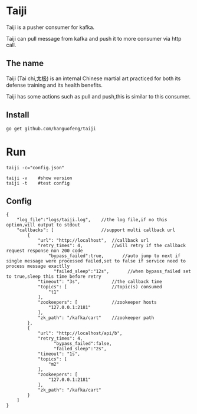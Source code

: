 # Taiji

Taiji is a pusher consumer for kafka.

Taiji can pull message from kafka and push it to more consumer via http call.

## The name

Taiji (Tai chi,太极) is an internal Chinese martial art practiced for both its defense training and its health benefits.

Taiji has some actions such as pull and push,this is similar to this consumer.

## Install

```
go get github.com/hanguofeng/taiji
```

# Run

```
taiji -c="config.json"
```

```
taiji -v	#show version
taiji -t	#test config
```

## Config

```
{
	"log_file":"logs/taiji.log",  	//the log file,if no this option,will output to stdout
    "callbacks": [                	//support multi callback url
        {
            "url": "http://localhost",  //callback url
            "retry_times": 4,           //will retry if the callback request response non 200 code
		      	"bypass_failed":true,       //auto jump to next if single message were processed failed,set to false if service need to process message exactlly
			      "failed_sleep":"12s",       //when bypass_failed set to true,sleep this time before retry
            "timeout": "3s",            //the callback time
            "topics": [                 //topic(s) consumed
                "t1"
            ],
            "zookeepers": [             //zookeeper hosts
                "127.0.0.1:2181"
            ],
            "zk_path": "/kafka/cart"    //zookeeper path
        },
        {
            "url": "http://localhost/api/b",
            "retry_times": 4,
			      "bypass_failed":false,
			      "failed_sleep":"2s",
            "timeout": "1s",
            "topics": [
                "m2"
            ],
            "zookeepers": [
                "127.0.0.1:2181"
            ],
            "zk_path": "/kafka/cart"
        }
    ]
}
```
